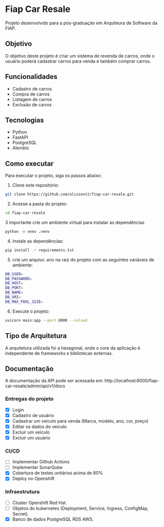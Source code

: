 # Fiap Car Resale
Projeto desenvolvido para a pós-graduação em Arquiteura de Software da FIAP.

## Objetivo
O objetivo deste projeto é criar um sistema de revenda de carros, onde o usuário poderá cadastrar carros para venda e também comprar carros.

## Funcionalidades
- Cadastro de carros
- Compra de carros
- Listagem de carros
- Exclusão de carros

## Tecnologias
- Python
- FastAPI
- PostgreSQL
- Alembic

## Como executar
Para executar o projeto, siga os passos abaixo:
1. Clone este repositório:
```bash
git clone https://github.com/alissonit/fiap-car-resale.git
```
2. Acesse a pasta do projeto:
```bash
cd fiap-car-resale
```

3 importante crie um ambiente virtual para instalar as dependências
```bash
python -m venv .venv
```
4. Instale as dependências:
```bash
pip install -r requirements.txt
```

5. crie um arquivo .env na raiz do projeto com as seguintes variáveis de ambiente:
```bash
DB_USER=
DB_PASSWORD=
DB_HOST=
DB_PORT=
DB_NAME=
DB_URI=
DB_MAX_POOL_SIZE=
```

6. Execute o projeto:
```bash
uvicorn main:app --port 8000 --reload
```

## Tipo de Arquitetura
A arquitetura utilizada foi a hexagonal, onde o core da aplicação é independente de frameworks e bibliotecas externas.

## Documentação
A documentação da API pode ser acessada em:
http://localhost:8000/fiap-car-resale/admin/api/v1/docs


### Entregas do projeto
- [x] Login
- [x] Cadastro de usuário
- [x] Cadastrar um veículo para venda (Marca, modelo, ano, cor, preço)
- [x] Editar os dados do veículo
- [x] Excluir um veículo
- [x] Excluir um usuário

### CI/CD
- [ ] Implementar Github Actions
- [ ] Implementar SonarQube
- [x] Cobertura de testes unitários acima de 80%
- [x] Deploy no Openshift

### Infraestrutura
- [ ] Cluster Openshift Red Hat.
- [ ] Objetos do kubernetes (Deployment, Service, Ingress, ConfigMap, Secret).
- [x] Banco de dados PostgreSQL RDS AWS.
